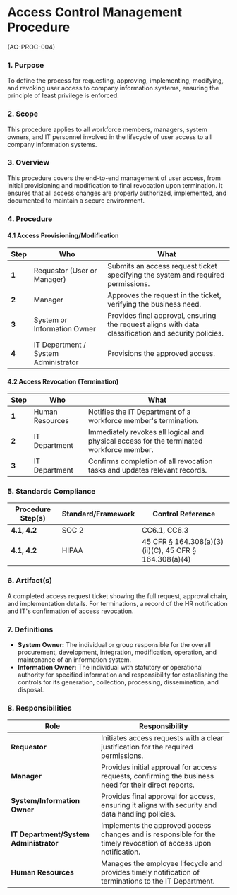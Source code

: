 # Access Control Management Procedure
(AC-PROC-004)

### 1. Purpose

To define the process for requesting, approving, implementing, modifying, and revoking user access to company information systems, ensuring the principle of least privilege is enforced.

### 2. Scope

This procedure applies to all workforce members, managers, system owners, and IT personnel involved in the lifecycle of user access to all company information systems.

### 3. Overview

This procedure covers the end-to-end management of user access, from initial provisioning and modification to final revocation upon termination. It ensures that all access changes are properly authorized, implemented, and documented to maintain a secure environment.

### 4. Procedure

#### 4.1 Access Provisioning/Modification

| **Step** | **Who**                             | **What**                                                                                             |
| -------- | ----------------------------------- | ---------------------------------------------------------------------------------------------------- |
| **1**    | Requestor (User or Manager)         | Submits an access request ticket specifying the system and required permissions.                     |
| **2**    | Manager                             | Approves the request in the ticket, verifying the business need.                                     |
| **3**    | System or Information Owner         | Provides final approval, ensuring the request aligns with data classification and security policies. |
| **4**    | IT Department / System Administrator| Provisions the approved access.                                                                      |

#### 4.2 Access Revocation (Termination)

| **Step** | **Who**                             | **What**                                                                                             |
| -------- | ----------------------------------- | ---------------------------------------------------------------------------------------------------- |
| **1**    | Human Resources                     | Notifies the IT Department of a workforce member's termination.                                      |
| **2**    | IT Department                       | Immediately revokes all logical and physical access for the terminated workforce member.             |
| **3**    | IT Department                       | Confirms completion of all revocation tasks and updates relevant records.                            |

### 5. Standards Compliance

| **Procedure Step(s)** | **Standard/Framework** | **Control Reference**                                  |
| --------------------- | ---------------------- | ------------------------------------------------------ |
| **4.1, 4.2**          | SOC 2                  | CC6.1, CC6.3                                           |
| **4.1, 4.2**          | HIPAA                  | 45 CFR § 164.308(a)(3)(ii)(C), 45 CFR § 164.308(a)(4)   |

### 6. Artifact(s)

A completed access request ticket showing the full request, approval chain, and implementation details. For terminations, a record of the HR notification and IT's confirmation of access revocation.

### 7. Definitions

*   **System Owner:** The individual or group responsible for the overall procurement, development, integration, modification, operation, and maintenance of an information system.
*   **Information Owner:** The individual with statutory or operational authority for specified information and responsibility for establishing the controls for its generation, collection, processing, dissemination, and disposal.

### 8. Responsibilities

| **Role**                              | **Responsibility**                                                                                             |
| ------------------------------------- | -------------------------------------------------------------------------------------------------------------- |
| **Requestor**                         | Initiates access requests with a clear justification for the required permissions.                             |
| **Manager**                           | Provides initial approval for access requests, confirming the business need for their direct reports.          |
| **System/Information Owner**          | Provides final approval for access, ensuring it aligns with security and data handling policies.               |
| **IT Department/System Administrator**| Implements the approved access changes and is responsible for the timely revocation of access upon notification. |
| **Human Resources**                   | Manages the employee lifecycle and provides timely notification of terminations to the IT Department.          |

